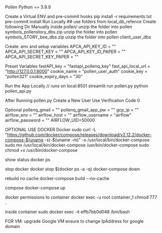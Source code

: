 Pollen
Python == 3.9.9

Create a Virtual ENV and pre-commit hooks
pip install -r requirements.txt
pre-commit install
Run Locally ## use folders from local_db_refence
Create following Dir Manually inside pollen/ unzip the folder into pollen symbols_pollenstory_dbs.zip unzip the folder into pollen symbols_STORY_bee_dbs.zip unzip the folder into pollen client_user_dbs

Create .env and setup variables
APCA_API_KEY_ID = "" APCA_API_SECRET_KEY = "" APCA_API_KEY_ID_PAPER = "" APCA_API_SECRET_KEY_PAPER = ""

Preset Variables
fastAPI_key = "fastapi_pollenq_key" fast_api_local_url = "http://127.0.0.1:8000" cookie_name = "pollen_user_auth" cookie_key = "pollen321" cookie_expiry_days = "30"

Run the App Locally // runs on local:8501
streamlit run pollen.py python pollen_api.py

After Running pollen.py
Create a New User Use Verification Code 0

Optional
pollenq_gmail = "" pollenq_gmail_app_pw = "" gcp_ip = "" airflow_env = "" airflow_host = "" airflow_username = "airflow" airflow_password = "" AIRFLOW_UID=50000

OPTIONAL USE DOCKER
Docker
sudo curl -L "https://github.com/docker/compose/releases/download/v2.12.2/docker-compose-$(uname -s)-$(uname -m)" -o /usr/local/bin/docker-compose sudo mv /usr/local/bin/docker-compose /usr/bin/docker-compose sudo chmod +x /usr/bin/docker-compose

show status
docker ps

stop docker
docker stop $(docker ps -a -q) docker-compose down

rebuild no cache
docker-compose build --no-cache

compose
docker-compose up

docker permissions to container
docker exec -u root container_1 chmod 777 .

inside container
sudo docker exec -it effb7bb0d048 /bin/bash

FOR VM: upgrade Google VM
ensure to change IpAddress for google domain
